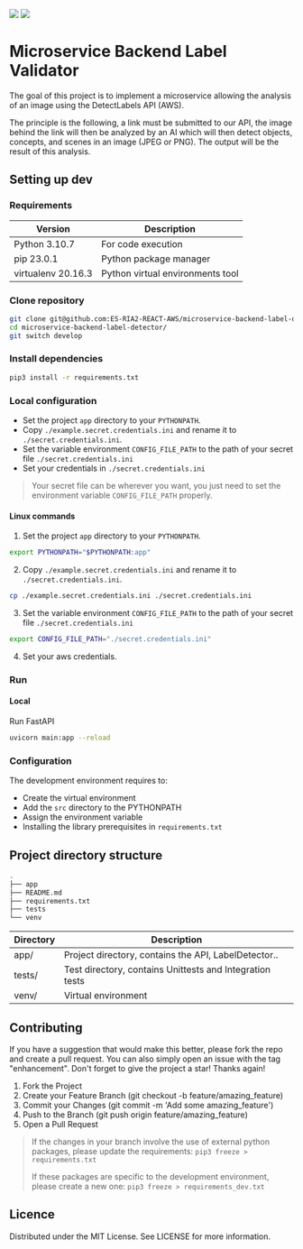 ![](https://img.shields.io/badge/Python-14354C?style=for-the-badge&logo=python&logoColor=white)
![](https://img.shields.io/badge/Amazon_AWS-232F3E?style=for-the-badge&logo=amazon-aws&logoColor=white)


# Microservice Backend Label Validator

The goal of this project is to implement a microservice allowing the analysis of an image using the DetectLabels API (AWS). 

The principle is the following, a link must be submitted to our API, the image behind the link will then be analyzed by an AI which will then detect objects, concepts, and scenes in an image (JPEG or PNG).
The output will be the result of this analysis.

## Setting up dev

### Requirements

| Version            |  Description  | 
|--------------------|---|
| Python 3.10.7      | For code execution  |
| pip 23.0.1         | Python package manager  |
| virtualenv 20.16.3 | Python virtual environments tool|
 

### Clone repository

```sh
git clone git@github.com:ES-RIA2-REACT-AWS/microservice-backend-label-detector.git
cd microservice-backend-label-detector/
git switch develop
```

### Install dependencies

```sh
pip3 install -r requirements.txt 
```

### Local configuration

- Set the project `app` directory to your `PYTHONPATH`.
- Copy `./example.secret.credentials.ini` and rename it to `./secret.credentials.ini`.
- Set the variable environment `CONFIG_FILE_PATH` to the path of your secret file `./secret.credentials.ini` 
- Set your credentials in `./secret.credentials.ini`

> Your secret file can be wherever you want, you just need to set the environment variable `CONFIG_FILE_PATH` properly.

#### Linux commands
1. Set the project `app` directory to your `PYTHONPATH`.
```sh
export PYTHONPATH="$PYTHONPATH:app"
```
2. Copy `./example.secret.credentials.ini` and rename it to `./secret.credentials.ini`.

```sh
cp ./example.secret.credentials.ini ./secret.credentials.ini
```
3. Set the variable environment `CONFIG_FILE_PATH` to the path of your secret file `./secret.credentials.ini` 
```sh
export CONFIG_FILE_PATH="./secret.credentials.ini"
```

4. Set your aws credentials.


### Run 

#### Local

Run FastAPI
```sh
uvicorn main:app --reload
```

### Configuration

The development environment requires to:
- Create the virtual environment
- Add the `src` directory to the PYTHONPATH
- Assign the environment variable
- Installing the library prerequisites in `requirements.txt`


##  Project directory structure

```sh
.
├── app
├── README.md
├── requirements.txt
├── tests
└── venv
```



| Directory | Description                                              | 
|-----------|----------------------------------------------------------|
| app/      | Project directory, contains the API, LabelDetector..     |
| tests/    | Test directory, contains Unittests and Integration tests |
| venv/     | Virtual environment                                      |
 



## Contributing

If you have a suggestion that would make this better, please fork the repo and create a pull request. You can also simply open an issue with the tag "enhancement". Don't forget to give the project a star! Thanks again!

1. Fork the Project
2. Create your Feature Branch (git checkout -b feature/amazing_feature)
3. Commit your Changes (git commit -m 'Add some amazing_feature')
4. Push to the Branch (git push origin feature/amazing_feature)
5. Open a Pull Request

> If the changes in your branch involve the use of external python packages, please update the requirements:
> `pip3 freeze > requirements.txt`
> 
> If these packages are specific to the development environment, please create a new one:
> `pip3 freeze > requirements_dev.txt`


## Licence

Distributed under the MIT License. See LICENSE for more information.